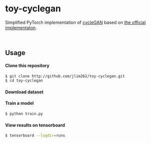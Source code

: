 # toy-cyclegan
Simplified PyTorch implementation of [cycleGAN](https://arxiv.org/abs/1703.10593) based on [the official implementaton](https://github.com/junyanz/pytorch-CycleGAN-and-pix2pix).

<br>

## Usage

#### Clone this repository
```bash
$ git clone http://github.com/jlim262/toy-cyclegan.git
$ cd toy-cyclegan
```

#### Download dataset 

#### Train a model
```bash
$ python train.py
```

#### View results on tensorboard
```bash
$ tensorboard --logdir=runs
```